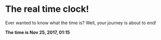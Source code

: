 # The real time clock!

Ever wanted to know what the time is? Well, your journey is about to end!

**The time is Nov 25, 2017, 01:15**